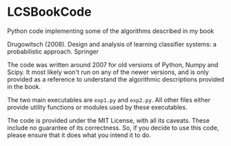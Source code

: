 LCSBookCode
===========

Python code implementing some of the algorithms described in my book

Drugowitsch (2008). Design and analysis of learning classifier systems: a probabilistic approach. Springer

The code was written around 2007 for old versions of Python, Numpy and Scipy. It most likely won't run on any of the newer versions, and is only provided as a reference to understand the algorithmic descriptions provided in the book.

The two main executables are `exp1.py` and `exp2.py`. All other files either provide utility functions or modules used by these executables.

The code is provided under the MIT License, with all its caveats. These include no guarantee of its correctness. So, if you decide to use this code, please ensure that it does what you intend it to do.
